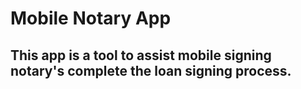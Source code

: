 # Mobile Notary App
## This app is a tool to assist mobile signing notary's complete the loan signing process.
